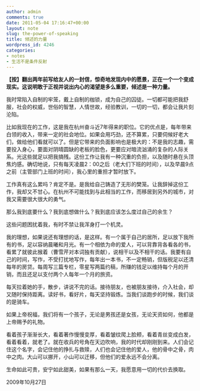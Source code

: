 ```yaml
---
author: admin
comments: true
date: 2011-05-04 17:16:47+00:00
layout: note
slug: the-power-of-speaking
title: 倾述的力量
wordpress_id: 4246
categories:
- notes
- 生活不是条件反射
---
```


**【按】翻出两年前写给友人的一封信，惊奇地发现内中的愿景，正在一个一个变成现实。这说明敢于正视并说出内心的渴望是多么重要，倾述是一种力量。**

我时常陷入自制的牢笼，戴上自制的枷锁，成为自己的囚徒。一切都可能把我舒服，社会的权威，世俗的智慧，人情世故，经验教训，一切的一切，都会让我片刻沦陷。

比如我现在的工作，这是我在杭州奋斗近7年得来的职位。它的优点是，每年带来白领的收入，带来一定的社会地位。如果会用巧劲，还不算累，只要伺候好老大们，做给他们看就可以了。但是它带来的负面影响也是极大的：不是我的志趣，需要投入身心，要面对阴晴圆缺的老板的脸色，更要应对暗流汹涌的复杂的人际关系。光这些就足以把我搞残。这份工作让我有一种沉重的负担，以及随时悬在头顶焦灼感。确切地说，只有每天凌晨2：00之后（老大们下班的时间），以及早晨9点之前（主管部门上班的时间），我心里的重担才暂时放下。

工作真有这么累吗？肯定不是。是我给自己铸造了无形的樊笼。让我辞掉这份工作，我却又不甘心。在杭州不可能找到与此相当的工作，而移居到另外的城市，对我又需要很大很大的勇气。

那么我到底要什么？我到底想做什么？我到底应该怎么度过自己的余生？

这些问题困扰着我，有时不禁让我浑身打一个机灵。

我的理想，如果说还有理想的话，是这样。有一个属于自己的居所，足以放下我所有的书，足以容纳晨曦和月光。有一个相依为命的爱人，可以背靠背各看各的书，看累了就彼此猴着（曹雪芹对本词独有贡献），说相干以及不相干的话。我要有自己的时间，写作，不受打扰地写作，每年出一本书，不一定畅销，但版税足以还清每年的房贷。每周写三篇专栏，零星写两篇约稿，所赚的钱足以维持每个月的开销，而且还足以支付两个人每年一个月的旅资。

每天拉着她的手，散步，讲说不完的话。接待朋友，也被朋友接待，介入社会，却又随时保持距离。读好书，看好片，每天坚持锻炼。当我们谈跑步的时候，我们谈的是骑车。

如果上帝祝福，我们将有一个孩子，无论是男孩还是女孩，无论天资如何，他都是上帝赐予的礼物。

看着孩子渐渐长大，看着著作慢慢变厚，看着皱纹爬上脸颊，看着青丝变成白发，看着看着，就老了。就在收兵的号角在天边吹响，我的时代却刚刚到来。人们会记住这个名字，会记住他的挣扎与救赎，人们也会记住他的爱人，他的骨中之骨，肉中之肉。大山可以挪开，小山可以迁移，但他们的爱永远不会分离。

生命如此可贵，安宁如此甜美，如果有那么一天，我愿意用一切的代价去换取。

2009年10月27日
